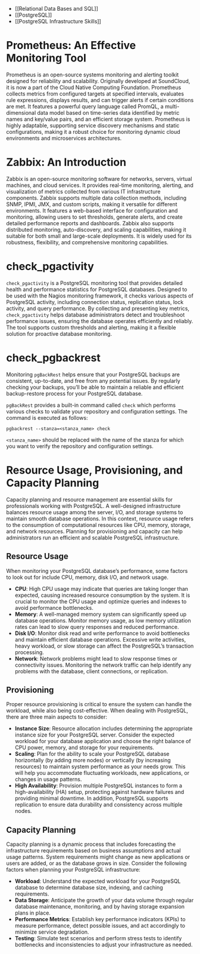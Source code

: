 - [[Relational Data Bases and SQL]]
- [[PostgreSQL]]
- [[PostgreSQL Infrastructure Skills]]

# Prometheus: An Effective Monitoring Tool

Prometheus is an open-source systems monitoring and alerting toolkit designed for reliability and scalability. Originally developed at SoundCloud, it is now a part of the Cloud Native Computing Foundation. Prometheus collects metrics from configured targets at specified intervals, evaluates rule expressions, displays results, and can trigger alerts if certain conditions are met. It features a powerful query language called PromQL, a multi-dimensional data model based on time-series data identified by metric names and key/value pairs, and an efficient storage system. Prometheus is highly adaptable, supporting service discovery mechanisms and static configurations, making it a robust choice for monitoring dynamic cloud environments and microservices architectures.

# Zabbix: An Introduction

Zabbix is an open-source monitoring software for networks, servers, virtual machines, and cloud services. It provides real-time monitoring, alerting, and visualization of metrics collected from various IT infrastructure components. Zabbix supports multiple data collection methods, including SNMP, IPMI, JMX, and custom scripts, making it versatile for different environments. It features a web-based interface for configuration and monitoring, allowing users to set thresholds, generate alerts, and create detailed performance reports and dashboards. Zabbix also supports distributed monitoring, auto-discovery, and scaling capabilities, making it suitable for both small and large-scale deployments. It is widely used for its robustness, flexibility, and comprehensive monitoring capabilities.

# check_pgactivity

`check_pgactivity` is a PostgreSQL monitoring tool that provides detailed health and performance statistics for PostgreSQL databases. Designed to be used with the Nagios monitoring framework, it checks various aspects of PostgreSQL activity, including connection status, replication status, lock activity, and query performance. By collecting and presenting key metrics, `check_pgactivity` helps database administrators detect and troubleshoot performance issues, ensuring the database operates efficiently and reliably. The tool supports custom thresholds and alerting, making it a flexible solution for proactive database monitoring.

# check_pgbackrest

Monitoring `pgBackRest` helps ensure that your PostgreSQL backups are consistent, up-to-date, and free from any potential issues. By regularly checking your backups, you’ll be able to maintain a reliable and efficient backup-restore process for your PostgreSQL database.

`pgBackRest` provides a built-in command called `check` which performs various checks to validate your repository and configuration settings. The command is executed as follows:

```
pgbackrest --stanza=<stanza_name> check
```

`<stanza_name>` should be replaced with the name of the stanza for which you want to verify the repository and configuration settings.

# Resource Usage, Provisioning, and Capacity Planning

Capacity planning and resource management are essential skills for professionals working with PostgreSQL. A well-designed infrastructure balances resource usage among the server, I/O, and storage systems to maintain smooth database operations. In this context, resource usage refers to the consumption of computational resources like CPU, memory, storage, and network resources. Planning for provisioning and capacity can help administrators run an efficient and scalable PostgreSQL infrastructure.

## Resource Usage

When monitoring your PostgreSQL database’s performance, some factors to look out for include CPU, memory, disk I/O, and network usage.

- **CPU**: High CPU usage may indicate that queries are taking longer than expected, causing increased resource consumption by the system. It is crucial to monitor the CPU usage and optimize queries and indexes to avoid performance bottlenecks.
- **Memory**: A well-managed memory system can significantly speed up database operations. Monitor memory usage, as low memory utilization rates can lead to slow query responses and reduced performance.
- **Disk I/O**: Monitor disk read and write performance to avoid bottlenecks and maintain efficient database operations. Excessive write activities, heavy workload, or slow storage can affect the PostgreSQL’s transaction processing.
- **Network**: Network problems might lead to slow response times or connectivity issues. Monitoring the network traffic can help identify any problems with the database, client connections, or replication.

## Provisioning

Proper resource provisioning is critical to ensure the system can handle the workload, while also being cost-effective. When dealing with PostgreSQL, there are three main aspects to consider:

- **Instance Size**: Resource allocation includes determining the appropriate instance size for your PostgreSQL server. Consider the expected workload for your database application and choose the right balance of CPU power, memory, and storage for your requirements.
- **Scaling**: Plan for the ability to scale your PostgreSQL database horizontally (by adding more nodes) or vertically (by increasing resources) to maintain system performance as your needs grow. This will help you accommodate fluctuating workloads, new applications, or changes in usage patterns.
- **High Availability**: Provision multiple PostgreSQL instances to form a high-availability (HA) setup, protecting against hardware failures and providing minimal downtime. In addition, PostgreSQL supports replication to ensure data durability and consistency across multiple nodes.

## Capacity Planning

Capacity planning is a dynamic process that includes forecasting the infrastructure requirements based on business assumptions and actual usage patterns. System requirements might change as new applications or users are added, or as the database grows in size. Consider the following factors when planning your PostgreSQL infrastructure:

- **Workload**: Understand the expected workload for your PostgreSQL database to determine database size, indexing, and caching requirements.
- **Data Storage**: Anticipate the growth of your data volume through regular database maintenance, monitoring, and by having storage expansion plans in place.
- **Performance Metrics**: Establish key performance indicators (KPIs) to measure performance, detect possible issues, and act accordingly to minimize service degradation.
- **Testing**: Simulate test scenarios and perform stress tests to identify bottlenecks and inconsistencies to adjust your infrastructure as needed.
